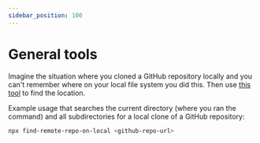 ```yaml
---
sidebar_position: 100
---
```


# General tools

Imagine the situation where you cloned a GitHub repository locally and you can't remember where on your local file system you did this. Then use [this tool](https://github.com/kordwarshuis/find-remote-repo-on-local/blob/main/README.md) to find the location.

Example usage that searches the current directory (where you ran the command) and all subdirectories for a local clone of a GitHub repository:

```bash
npx find-remote-repo-on-local <github-repo-url>
```
